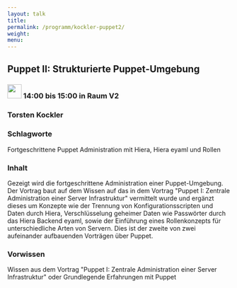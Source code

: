 ```yaml
---
layout: talk
title:
permalink: /programm/kockler-puppet2/
weight: 
menu:
---
```

## Puppet&nbsp;II:&nbsp;Strukturierte&nbsp;Puppet-Umgebung

### <img height = "32" src="../../images/talk.svg"> 14:00 bis 15:00 in Raum V2

### Torsten&nbsp;Kockler

### Schlagworte

Fortgeschrittene Puppet Administration mit Hiera, Hiera eyaml und Rollen

### Inhalt

Gezeigt wird die fortgeschrittene Administration einer Puppet-Umgebung. Der Vortrag baut auf dem Wissen auf das in dem Vortrag "Puppet I: Zentrale Administration einer Server Infrastruktur" vermittelt wurde und ergänzt dieses um Konzepte wie der Trennung von Konfigurationsscripten und Daten durch Hiera, Verschlüsselung geheimer Daten wie Passwörter durch das Hiera Backend eyaml, sowie der Einführung eines Rollenkonzepts für unterschiedliche Arten von Servern.
Dies ist der zweite von zwei aufeinander aufbauenden Vorträgen über Puppet.

### Vorwissen

Wissen aus dem Vortrag "Puppet I: Zentrale Administration einer Server Infrastruktur" oder Grundlegende Erfahrungen mit Puppet

